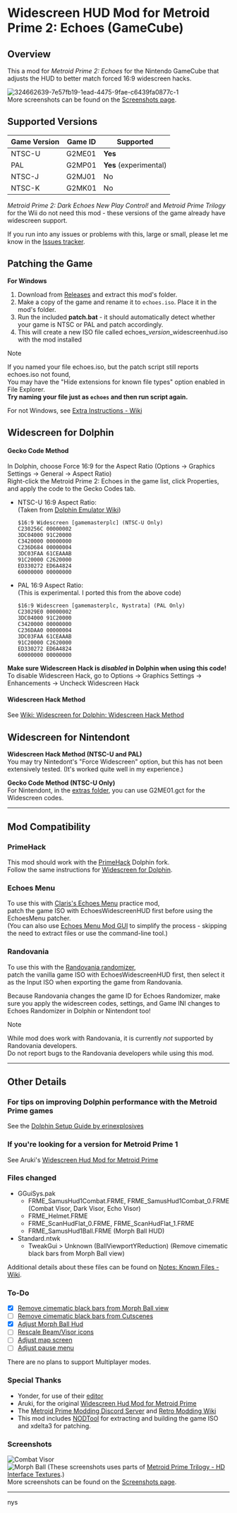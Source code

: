 # Widescreen HUD Mod for Metroid Prime 2: Echoes (GameCube)

## Overview

This a mod for *Metroid Prime 2: Echoes* for the Nintendo GameCube that adjusts the HUD to better match forced 16:9 widescreen hacks.  

![324662639-7e57fb19-1ead-4475-9fae-c6439fa0877c-1](https://github.com/Nystrata/EchoesWidescreenHUD/assets/15365192/41aa7660-7b33-4611-9aec-13ecd7487cfe)  
More screenshots can be found on the [Screenshots page](https://github.com/Nystrata/EchoesWidescreenHUD/wiki/Screenshots).  

## Supported Versions
|Game Version | Game ID | Supported              |
|-------------|---------|------------------------|
| NTSC-U      | G2ME01  | **Yes**                |
| PAL         | G2MP01  | **Yes** (experimental) |
| NTSC-J      | G2MJ01  | No                     |
| NTSC-K      | G2MK01  | No                     |

*Metroid Prime 2: Dark Echoes New Play Control!* and *Metroid Prime Trilogy* for the Wii do not need this mod - these versions of the game already have widescreen support. 

If you run into any issues or problems with this, large or small, please let me know in the [Issues tracker](https://github.com/Nystrata/EchoesWidescreenHUD/issues).

## Patching the Game
**For Windows**
1. Download from [Releases](https://github.com/Nystrata/echoeswidescreenhud/releases) and extract this mod's folder.
2. Make a copy of the game and rename it to `echoes.iso`. Place it in the mod's folder.
3. Run the included **patch.bat** - it should automatically detect whether your game is NTSC or PAL and patch accordingly. 
4. This will create a new ISO file called echoes_*version*_widescreenhud.iso with the mod installed

>[!NOTE]
> If you named your file echoes.iso, but the patch script still reports echoes.iso not found,  
> You may have the "Hide extensions for known file types" option enabled in File Explorer.   
> **Try naming your file just as `echoes` and then run script again.**

For not Windows, see [Extra Instructions - Wiki](https://github.com/Nystrata/EchoesWidescreenHUD/wiki/Extra-Instructions#patching-the-game-for-not-windows)

## Widescreen for Dolphin

#### Gecko Code Method    
  In Dolphin, choose Force 16:9 for the Aspect Ratio (Options -> Graphics Settings -> General -> Aspect Ratio)   
  Right-click the Metroid Prime 2: Echoes in the game list, click Properties, and apply the code to the Gecko Codes tab.  
  
  * NTSC-U 16:9 Aspect Ratio:  
    (Taken from [Dolphin Emulator Wiki](https://wiki.dolphin-emu.org/index.php?title=Metroid_Prime_2:_Echoes_(GC)#16:9_Aspect_Ratio_Fix))  
     ```
     $16:9 Widescreen [gamemasterplc] (NTSC-U Only)
     C230256C 00000002
     3DC04000 91C20000
     C3420000 00000000
     C236D684 00000004
     3DC03FAA 61CEAAAB
     91C20000 C2620000
     ED330272 ED6A4824
     60000000 00000000
     ```
  * PAL 16:9 Aspect Ratio:  
    (This is experimental. I ported this from the above code)  
    ```
    $16:9 Widescreen [gamemasterplc, Nystrata] (PAL Only) 
    C23029E0 00000002
    3DC04000 91C20000
    C3420000 00000000
    C236DAA0 00000004
    3DC03FAA 61CEAAAB
    91C20000 C2620000
    ED330272 ED6A4824
    60000000 00000000
    ```  
  **Make sure Widescreen Hack is *disabled* in Dolphin when using this code!**  
  To disable Widescreen Hack, go to Options -> Graphics Settings -> Enhancements -> Uncheck Widescreen Hack

#### Widescreen Hack Method 
See [Wiki: Widescreen for Dolphin: Widescreen Hack Method](https://github.com/Nystrata/EchoesWidescreenHUD/wiki/Extra-Instructions#widescreen-for-dolphin-widescreen-hack-method)

## Widescreen for Nintendont
**Widescreen Hack Method (NTSC-U and PAL)**  
You may try Nintedont's "Force Widescreen" option, but this has not been extensively tested. (It's worked quite well in my experience.)  
  
**Gecko Code Method (NTSC-U Only)**  
For Nintendont, in the [extras folder](https://github.com/Nystrata/EchoesWidescreenHUD/tree/main/extras), you can use G2ME01.gct for the Widescreen codes.   

***
## Mod Compatibility
### PrimeHack
This mod should work with the [PrimeHack](https://forums.dolphin-emu.org/Thread-fork-primehack-fps-controls-and-more-for-metroid-prime) Dolphin fork.  
Follow the same instructions for [Widescreen for Dolphin](#widescreen-for-dolphin).    

### Echoes Menu
To use this with [Claris's Echoes Menu](https://www.dropbox.com/s/yhqqafaxfo3l4vn/Echoes%20Menu.7z) practice mod,  
patch the game ISO with EchoesWidescreenHUD first before using the EchoesMenu patcher.  
(You can also use [Echoes Menu Mod GUI](https://github.com/henriquegemignani/echoes-menu-mod-gui) to simplify the process - skipping the need to extract files or use the command-line tool.)

### Randovania
To use this with the [Randovania randomizer](https://randovania.org/games/prime2/),  
patch the vanilla game ISO with EchoesWidescreenHUD first, then select it as the Input ISO when exporting the game from Randovania.  

Because Randovania changes the game ID for Echoes Randomizer, make sure you apply the widescreen codes, settings, and Game INI changes to Echoes Randomizer in Dolphin or Nintendont too!

> [!NOTE]  
> While mod does work with Randovania, it is currently *not* supported by Randovania developers.  
> Do not report bugs to the Randovania developers while using this mod.

***
## Other Details

### For tips on improving Dolphin performance with the Metroid Prime games
See the [Dolphin Setup Guide by erinexplosives](https://docs.google.com/document/d/16Knvj8sfz1Tw7blEqfHbjn59jNlKY1cmtWmHLL5_cSU/edit)

### If you're looking for a version for Metroid Prime 1
See Aruki's [Widescreen Hud Mod for Metroid Prime](https://wiki.dolphin-emu.org/index.php?title=Metroid_Prime_(GC)#16:9_HUD_Mod)    

### Files changed
- GGuiSys.pak
  - FRME_SamusHud1Combat.FRME, FRME_SamusHud1Combat_0.FRME  (Combat Visor, Dark Visor, Echo Visor)
  - FRME_Helmet.FRME
  - FRME_ScanHudFlat_0.FRME, FRME_ScanHudFlat_1.FRME
  - FRME_SamusHud1Ball.FRME (Morph Ball HUD)
- Standard.ntwk
  - TweakGui > Unknown (BallViewportYReduction) (Remove cimematic black bars from Morph Ball view)  

Additional details about these files can be found on [Notes: Known Files - Wiki](https://github.com/Nystrata/EchoesWidescreenHUD/wiki/Notes#known-files).

### To-Do
- [X] [Remove cimematic black bars from Morph Ball view](https://github.com/Nystrata/EchoesWidescreenHUD/issues/1)
- [ ] [Remove cimematic black bars from Cutscenes](https://github.com/Nystrata/EchoesWidescreenHUD/issues/2)
- [X] [Adjust Morph Ball Hud](https://github.com/Nystrata/EchoesWidescreenHUD/issues/3)
- [ ] [Rescale Beam/Visor icons](https://github.com/Nystrata/EchoesWidescreenHUD/issues/5)
- [ ] [Adjust map screen](https://github.com/Nystrata/EchoesWidescreenHUD/issues/4)
- [ ] [Adjust pause menu](https://github.com/Nystrata/EchoesWidescreenHUD/issues/4)

There are no plans to support Multiplayer modes.

### Special Thanks  
- Yonder, for use of their [editor](https://github.com/xchellx/three.js)
- Aruki, for the original [Widescreen Hud Mod for Metroid Prime](https://wiki.dolphin-emu.org/index.php?title=Metroid_Prime_(GC)#16:9_HUD_Mod)
- The [Metroid Prime Modding Discord Server](https://discord.gg/pTQZcFS) and [Retro Modding Wiki](https://wiki.axiodl.com/w/Main_Page)
- This mod includes [NODTool](https://github.com/AxioDL/nod) for extracting and building the game ISO  
  and xdelta3 for patching.

### Screenshots
![Combat Visor](https://github.com/Nystrata/EchoesWidescreenHUD/assets/15365192/307816f2-c4e0-48b1-a4e6-d789552dec9f)  
![Morph Ball](https://github.com/Nystrata/EchoesWidescreenHUD/assets/15365192/f4b94587-a3c3-4532-a1a0-56eda6abf99e)
(These screenshots uses parts of [Metroid Prime Trilogy - HD Interface Textures](https://forums.dolphin-emu.org/Thread-metroid-prime-trilogy-hd-interface-textures-v-1-7-may-01-2021).)  
More screenshots can be found on the [Screenshots page](https://github.com/Nystrata/EchoesWidescreenHUD/wiki/Screenshots).  

***

nys
